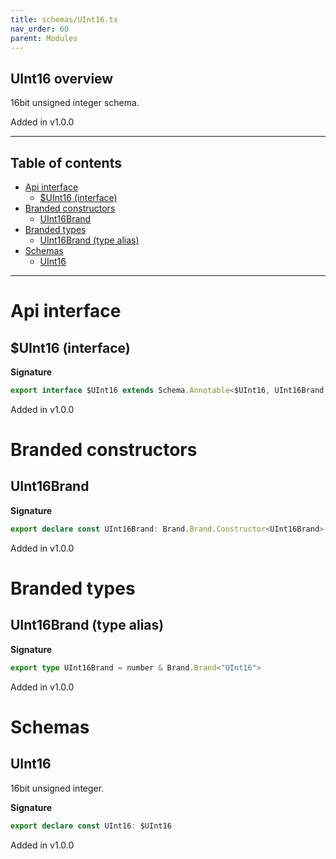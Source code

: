```yaml
---
title: schemas/UInt16.ts
nav_order: 60
parent: Modules
---
```


## UInt16 overview

16bit unsigned integer schema.

Added in v1.0.0

---

<h2 class="text-delta">Table of contents</h2>

- [Api interface](#api-interface)
  - [$UInt16 (interface)](#uint16-interface)
- [Branded constructors](#branded-constructors)
  - [UInt16Brand](#uint16brand)
- [Branded types](#branded-types)
  - [UInt16Brand (type alias)](#uint16brand-type-alias)
- [Schemas](#schemas)
  - [UInt16](#uint16)

---

# Api interface

## $UInt16 (interface)

**Signature**

```ts
export interface $UInt16 extends Schema.Annotable<$UInt16, UInt16Brand, Brand.Brand.Unbranded<UInt16Brand>, never> {}
```

Added in v1.0.0

# Branded constructors

## UInt16Brand

**Signature**

```ts
export declare const UInt16Brand: Brand.Brand.Constructor<UInt16Brand>
```

Added in v1.0.0

# Branded types

## UInt16Brand (type alias)

**Signature**

```ts
export type UInt16Brand = number & Brand.Brand<"UInt16">
```

Added in v1.0.0

# Schemas

## UInt16

16bit unsigned integer.

**Signature**

```ts
export declare const UInt16: $UInt16
```

Added in v1.0.0
